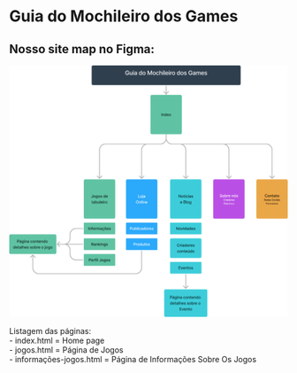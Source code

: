 <h1> Guia do Mochileiro dos Games </h1>

<h2>Nosso site map no Figma: </h2>

![SiteMap](sitemap.png)

<p> Listagem das páginas: <br>
- index.html = Home page <br>
- jogos.html = Página de Jogos <br>
- informações-jogos.html = Página de Informações Sobre Os Jogos <br>
</p>